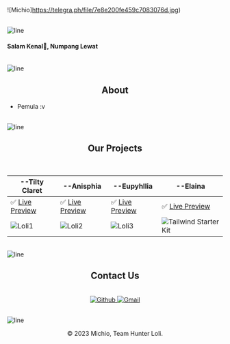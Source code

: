 <!-- Banner -->
![Michio]https://telegra.ph/file/7e8e200fe459c7083076d.jpg)

<br>

<img src="./src/line.gif" alt="line"/>

<h4>Salam Kenal🗿, Numpang Lewat</h4>
<br><img src="./src/line.gif" alt="line"/><br>

<h2 align="center"><b>About</b></h2>

- Pemula :v

<br><img src="./src/line.gif" alt="line"/><br>

<h2 align="center"><b>Our Projects</b></h2>

<br>

--Tilty Claret   | --Anisphia | --Eupyhllia | --Elaina
------ | ------ | ------ | ------
✅ [Live Preview](https://telegra.ph/file/a4432e5d02d749e78a21b.jpg) | ✅ [Live Preview](https://telegra.ph/file/f575673185cd61c06e09f.jpg) | ✅ [Live Preview](https://telegra.ph/file/f1d520cc00dd2b6556671.jpg) | ✅ [Live Preview](https://telegra.ph/file/55121fd48d3a0be98627f.jpg)
![Loli1](https://telegra.ph/file/a4432e5d02d749e78a21b.jpg) | ![Loli2](https://telegra.ph/file/f575673185cd61c06e09f.jpg) | ![Loli3](https://telegra.ph/file/f1d520cc00dd2b6556671.jpg)| ![Tailwind Starter Kit](https://telegra.ph/file/55121fd48d3a0be98627f.jpg)

<br><img src="./src/line.gif" alt="line"/><br>

<h2 align="center"><b>Contact Us</b></h2><br>
<div align="center">
    <a href="https://github.com/botdev-univ">
        <img alt="Github" src="https://img.shields.io/badge/GitHub-%2312100E.svg?&style=for-the-badge&logo=Github&logoColor=white" /> 
    </a>
    <a href="Michio-01@gmail.com">
        <img alt="Gmail" src="https://img.shields.io/badge/Gmail-D14836?style=for-the-badge&logo=gmail&logoColor=white" />
    </a>
</div>

<br><img src="./src/line.gif" alt="line"/><br>

<p align="center"> © 2023 Michio, Team Hunter Loli. </p>

